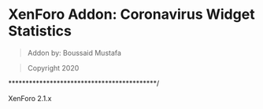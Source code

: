  # XenForo Addon: Coronavirus Widget Statistics
 
 > Addon by: Boussaid Mustafa
 
 >Copyright 2020
 

*******************************************/

XenForo 2.1.x
